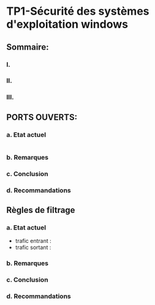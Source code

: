 # TP1-Sécurité des systèmes d'exploitation windows

## Sommaire:
### I.
### II.
### III.

## PORTS OUVERTS:
### a. Etat actuel
```shell

```
### b. Remarques
### c. Conclusion
### d. Recommandations

## Règles de filtrage
### a. Etat actuel
* trafic entrant :
* trafic sortant :
### b. Remarques
### c. Conclusion
### d. Recommandations